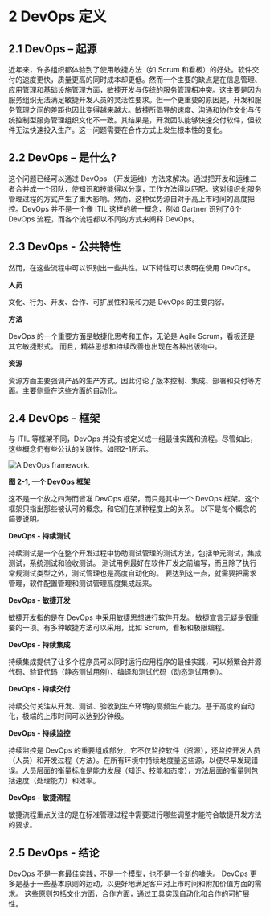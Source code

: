 # 2 DevOps 定义

## 2.1 DevOps – 起源

近年来，许多组织都体验到了使用敏捷方法（如 Scrum 和看板）的好处。软件交付的速度更快，质量更高的同时成本却更低。然而一个主要的缺点是在信息管理、应用管理和基础设施管理方面，敏捷开发与传统的服务管理相冲突。这主要是因为服务组织无法满足敏捷开发人员的灵活性要求。但一个更重要的原因是，开发和服务管理之间的差距也因此变得越来越大。敏捷所倡导的速度、沟通和协作文化与传统控制型服务管理组织文化不一致。其结果是，开发团队能够快速交付软件，但软件无法快速投入生产。这一问题需要在合作方式上发生根本性的变化。

## 2.2 DevOps – 是什么?

这个问题已经可以通过 DevOps （开发运维）方法来解决。通过把开发和运维二者合并成一个团队，使知识和技能得以分享，工作方法得以匹配。这对组织化服务管理过程的方式产生了重大影响。然而，这种优势源自对于高上市时间的高度把控。DevOps 并不是一个像 ITIL 这样的统一概念，例如 Gartner 识别了6个 DevOps 流程，而各个流程都以不同的方式来阐释 DevOps。

## 2.3 DevOps - 公共特性

然而，在这些流程中可以识别出一些共性。以下特性可以表明在使用 DevOps。

**人员**

文化、行为、开发、合作、可扩展性和亲和力是 DevOps 的主要内容。

**方法**

DevOps 的一个重要方面是敏捷化思考和工作，无论是 Agile Scrum，看板还是其它敏捷形式。 而且，精益思想和持续改善也出现在各种出版物中。

**资源**

资源方面主要强调产品的生产方式。因此讨论了版本控制、集成、部署和交付等方面。主要侧重在这些方面的自动化。

## 2.4 DevOps - 框架

与 ITIL 等框架不同，DevOps 并没有被定义成一组最佳实践和流程。尽管如此，这些概念仍有些公认的关联性。如图2-1所示。

![A DevOps framework.](https://www.itpedia.nl/wp-content/uploads/2017/05/devops-framework.tif?x45670)

**图 2-1, 一个 DevOps 框架**

这不是一个放之四海而皆准 DevOps 框架，而只是其中一个 DevOps 框架。这个框架只指出那些被认可的概念，和它们在某种程度上的关系。 以下是每个概念的简要说明。

**DevOps - 持续测试**

持续测试是一个在整个开发过程中协助测试管理的测试方法，包括单元测试，集成测试，系统测试和验收测试。 测试用例最好在软件开发之前编写，而且除了执行常规测试类型之外，测试管理也是高度自动化的。 要达到这一点，就需要把需求管理，软件配置管理和测试管理高度集成起来。

**DevOps - 敏捷开发**

敏捷开发指的是在 DevOps 中采用敏捷思想进行软件开发。 敏捷宣言无疑是很重要的一项。有多种敏捷方法可以采用，比如 Scrum，看板和极限编程。

**DevOps - 持续集成**

持续集成提供了让多个程序员可以同时运行应用程序的最佳实践，可以频繁合并源代码、验证代码（静态测试用例）、编译和测试代码（动态测试用例）。

**DevOps - 持续交付**

持续交付关注从开发、测试、验收到生产环境的高频生产能力。基于高度的自动化，极端的上市时间可以达到分钟级。

**DevOps - 持续监控**

持续监控是 DevOps 的重要组成部分，它不仅监控软件（资源），还监控开发人员（人员）和开发过程（方法）。在所有环境中持续地度量这些源，以便尽早发现错误。人员层面的衡量标准是能力发展（知识、技能和态度），方法层面的衡量则包括速度（处理能力）和效率。

**DevOps - 敏捷流程**

敏捷流程重点关注的是在标准管理过程中需要进行哪些调整才能符合敏捷开发方法的要求。

## 2.5 DevOps - 结论

DevOps 不是一套最佳实践，不是一个模型，也不是一个新的噱头。 DevOps 更多是基于一些基本原则的运动，以更好地满足客户对上市时间和附加价值方面的需求。 这些原则包括文化方面，合作方面，通过工具实现自动化和合作的可扩展性。
